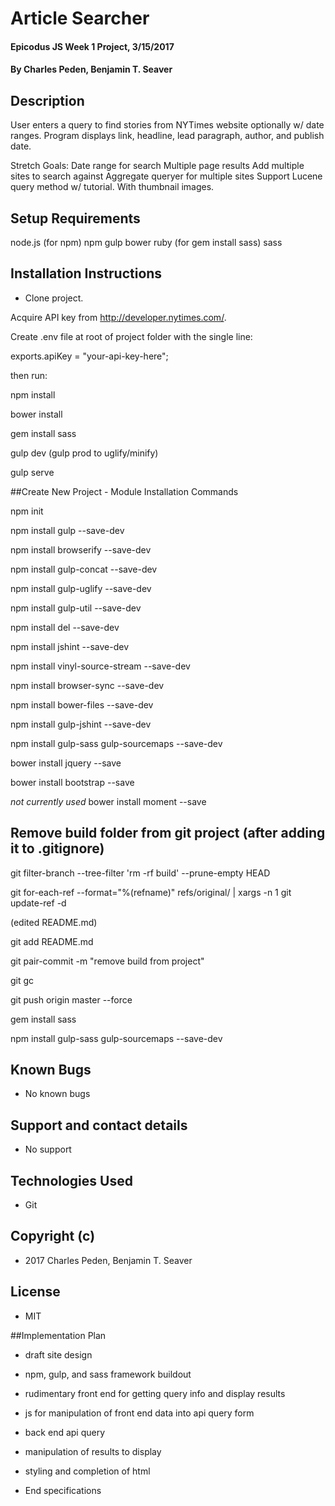 # Article Searcher

#### Epicodus JS Week 1 Project, 3/15/2017

#### By Charles Peden, Benjamin T. Seaver

## Description

User enters a query to find stories from NYTimes website optionally w/ date ranges.  Program displays link, headline, lead paragraph, author, and publish date.

Stretch Goals:
Date range for search
Multiple page results
Add multiple sites to search against
Aggregate queryer for multiple sites
Support Lucene query method w/ tutorial.
With thumbnail images.



## Setup Requirements
node.js (for npm)
npm
gulp
bower
ruby (for gem install sass)
sass


## Installation Instructions
* Clone project.

Acquire API key from http://developer.nytimes.com/.

Create .env file at root of project folder with the single line:

  exports.apiKey = "your-api-key-here";

then run:

npm install

bower install

gem install sass

gulp dev (gulp prod to uglify/minify)

gulp serve


##Create New Project - Module Installation Commands

npm init

npm install gulp --save-dev

npm install browserify --save-dev

npm install gulp-concat --save-dev

npm install gulp-uglify --save-dev

npm install gulp-util --save-dev

npm install del --save-dev

npm install jshint --save-dev

npm install vinyl-source-stream --save-dev

npm install browser-sync --save-dev

npm install bower-files --save-dev

npm install gulp-jshint --save-dev

npm install gulp-sass gulp-sourcemaps --save-dev


bower install jquery --save

bower install bootstrap --save

*not currently used* bower install moment --save



## Remove build folder from git project (after adding it to .gitignore)

git filter-branch --tree-filter 'rm -rf build' --prune-empty HEAD

git for-each-ref --format="%(refname)" refs/original/ | xargs -n 1 git update-ref -d

(edited README.md)

git add README.md

git pair-commit -m "remove build from project"

git gc

git push origin master --force

gem install sass

npm install gulp-sass gulp-sourcemaps --save-dev


## Known Bugs
* No known bugs

## Support and contact details
* No support

## Technologies Used
* Git

## Copyright (c)
* 2017 Charles Peden, Benjamin T. Seaver

## License
* MIT

##Implementation Plan
* draft site design
* npm, gulp, and sass framework buildout
* rudimentary front end for getting query info and display results
* js for manipulation of front end data into api query form
* back end api query
* manipulation of results to display
* styling and completion of html



* End specifications
